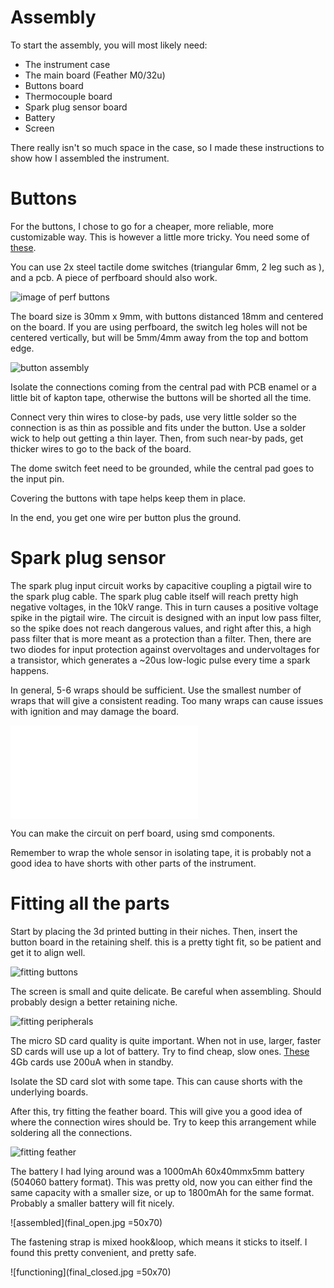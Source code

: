 # Assembly

To start the assembly, you will most likely need:

- The instrument case
- The main board (Feather M0/32u)
- Buttons board
- Thermocouple board
- Spark plug sensor board
- Battery
- Screen

There really isn't so much space in the case, so I made these instructions to show how I assembled the instrument.


# Buttons
For the buttons, I chose to go for a cheaper, more reliable, more customizable way. This is however a little more tricky.
You need some of [these](https://www.aliexpress.com/item/32668884101.html).

You can use 2x steel tactile dome switches (triangular 6mm, 2 leg such as ), and a pcb. A piece of perfboard should also work.

![image of perf buttons](buttons_perf.png)

The board size is 30mm x 9mm, with buttons distanced 18mm and centered on the board. If you are using perfboard, the switch leg holes will not be centered vertically, but will be 5mm/4mm away from the top and bottom edge.

![button assembly](buttons.jpg)

Isolate the connections coming from the central pad with PCB enamel or a little bit of kapton tape, otherwise the buttons will be shorted all the time.

Connect very thin wires to close-by pads, use very little solder so the connection is as thin as possible and fits under the button. Use a solder wick to help out getting a thin layer.
Then, from such near-by pads, get thicker wires to go to the back of the board.

The dome switch feet need to be grounded, while the central pad goes to the input pin.

Covering the buttons with tape helps keep them in place.

In the end, you get one wire per button plus the ground.


# Spark plug sensor
The spark plug input circuit works by capacitive coupling a pigtail wire to the spark plug cable. The spark plug cable itself will reach pretty high negative voltages, in the 10kV range. This in turn causes a positive voltage spike in the pigtail wire. The circuit is designed with an input low pass filter, so the spike does not reach dangerous values, and right after this, a high pass filter that is more meant as a protection than a filter. Then, there are two diodes for input protection against overvoltages and undervoltages for a transistor, which generates a ~20us low-logic pulse every time a spark happens.

In general, 5-6 wraps should be sufficient. Use the smallest number of wraps that will give a consistent reading. Too many wraps can cause issues with ignition and may damage the board.

![spark plug sensor schematic](/hardware/spark_input.pdf)

You can make the circuit on perf board, using smd components.

Remember to wrap the whole sensor in isolating tape, it is probably not a good idea to have shorts with other parts of the instrument.

# Fitting all the parts

Start by placing the 3d printed butting in their niches. Then, insert the button board in the retaining shelf. this is a pretty tight fit, so be patient and get it to align well.

![fitting buttons](button_assembly.jpg)

The screen is small and quite delicate. Be careful when assembling. Should probably design a better retaining niche.

![fitting peripherals](assembly_peripherals.jpg)

The micro SD card quality is quite important. When not in use, larger, faster SD cards will use up a lot of battery. Try to find cheap, slow ones. [These](https://www.ebay.it/itm/303426113204?ssPageName=STRK%3AMEBIDX%3AIT&_trksid=p2060353.m2749.l2649) 4Gb cards use 200uA when in standby.

Isolate the SD card slot with some tape. This can cause shorts with the underlying boards.

After this, try fitting the feather board. This will give you a good idea of where the connection wires should be. Try to keep this arrangement while soldering all the connections.

![fitting feather](feather_placement.jpg)

The battery I had lying around was a 1000mAh 60x40mmx5mm battery (504060 battery format). This was pretty old, now you can either find the same capacity with a smaller size, or up to 1800mAh for the same format. Probably a smaller battery will fit nicely.

![assembled](final_open.jpg =50x70)

The fastening strap is mixed hook&loop, which means it sticks to itself. I found this pretty convenient, and pretty safe.

![functioning](final_closed.jpg =50x70)
